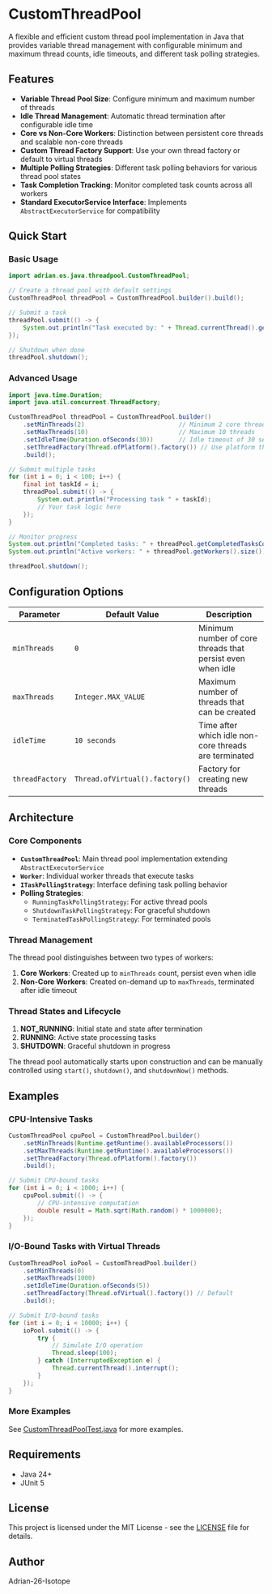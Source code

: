 # CustomThreadPool

A flexible and efficient custom thread pool implementation in Java that provides variable thread management with configurable minimum and maximum thread counts, idle timeouts, and different task polling strategies.

## Features

- **Variable Thread Pool Size**: Configure minimum and maximum number of threads
- **Idle Thread Management**: Automatic thread termination after configurable idle time
- **Core vs Non-Core Workers**: Distinction between persistent core threads and scalable non-core threads
- **Custom Thread Factory Support**: Use your own thread factory or default to virtual threads
- **Multiple Polling Strategies**: Different task polling behaviors for various thread pool states
- **Task Completion Tracking**: Monitor completed task counts across all workers
- **Standard ExecutorService Interface**: Implements `AbstractExecutorService` for compatibility

## Quick Start

### Basic Usage

```java
import adrian.os.java.threadpool.CustomThreadPool;

// Create a thread pool with default settings
CustomThreadPool threadPool = CustomThreadPool.builder().build();

// Submit a task
threadPool.submit(() -> {
    System.out.println("Task executed by: " + Thread.currentThread().getName());
});

// Shutdown when done
threadPool.shutdown();
```

### Advanced Usage

```java
import java.time.Duration;
import java.util.concurrent.ThreadFactory;

CustomThreadPool threadPool = CustomThreadPool.builder()
    .setMinThreads(2)                          // Minimum 2 core threads
    .setMaxThreads(10)                         // Maximum 10 threads
    .setIdleTime(Duration.ofSeconds(30))       // Idle timeout of 30 seconds
    .setThreadFactory(Thread.ofPlatform().factory()) // Use platform threads
    .build();

// Submit multiple tasks
for (int i = 0; i < 100; i++) {
    final int taskId = i;
    threadPool.submit(() -> {
        System.out.println("Processing task " + taskId);
        // Your task logic here
    });
}

// Monitor progress
System.out.println("Completed tasks: " + threadPool.getCompletedTasksCount());
System.out.println("Active workers: " + threadPool.getWorkers().size());

threadPool.shutdown();
```

## Configuration Options

| Parameter | Default Value | Description |
|-----------|---------------|-------------|
| `minThreads` | `0` | Minimum number of core threads that persist even when idle |
| `maxThreads` | `Integer.MAX_VALUE` | Maximum number of threads that can be created |
| `idleTime` | `10 seconds` | Time after which idle non-core threads are terminated |
| `threadFactory` | `Thread.ofVirtual().factory()` | Factory for creating new threads |

## Architecture

### Core Components

- **`CustomThreadPool`**: Main thread pool implementation extending `AbstractExecutorService`
- **`Worker`**: Individual worker threads that execute tasks
- **`ITaskPollingStrategy`**: Interface defining task polling behavior
- **Polling Strategies**:
  - `RunningTaskPollingStrategy`: For active thread pools
  - `ShutdownTaskPollingStrategy`: For graceful shutdown
  - `TerminatedTaskPollingStrategy`: For terminated pools

### Thread Management

The thread pool distinguishes between two types of workers:

1. **Core Workers**: Created up to `minThreads` count, persist even when idle
2. **Non-Core Workers**: Created on-demand up to `maxThreads`, terminated after idle timeout

### Thread States and Lifecycle

1. **NOT_RUNNING**: Initial state and state after termination
2. **RUNNING**: Active state processing tasks
3. **SHUTDOWN**: Graceful shutdown in progress

The thread pool automatically starts upon construction and can be manually controlled using `start()`, `shutdown()`, and `shutdownNow()` methods.

## Examples

### CPU-Intensive Tasks

```java
CustomThreadPool cpuPool = CustomThreadPool.builder()
    .setMinThreads(Runtime.getRuntime().availableProcessors())
    .setMaxThreads(Runtime.getRuntime().availableProcessors())
    .setThreadFactory(Thread.ofPlatform().factory())
    .build();

// Submit CPU-bound tasks
for (int i = 0; i < 1000; i++) {
    cpuPool.submit(() -> {
        // CPU-intensive computation
        double result = Math.sqrt(Math.random() * 1000000);
    });
}
```

### I/O-Bound Tasks with Virtual Threads

```java
CustomThreadPool ioPool = CustomThreadPool.builder()
    .setMinThreads(0)
    .setMaxThreads(1000)
    .setIdleTime(Duration.ofSeconds(5))
    .setThreadFactory(Thread.ofVirtual().factory()) // Default
    .build();

// Submit I/O-bound tasks
for (int i = 0; i < 10000; i++) {
    ioPool.submit(() -> {
        try {
            // Simulate I/O operation
            Thread.sleep(100);
        } catch (InterruptedException e) {
            Thread.currentThread().interrupt();
        }
    });
}
```

### More Examples

See [CustomThreadPoolTest.java](src-test/adrian/os/java/threadpool/CustomThreadPoolTest.java) for more examples.

## Requirements

- Java 24+
- JUnit 5

## License

This project is licensed under the MIT License - see the [LICENSE](LICENSE) file for details.

## Author

Adrian-26-Isotope
